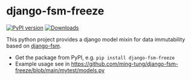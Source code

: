 # django-fsm-freeze
[![PyPI version](https://badge.fury.io/py/django-fsm-freeze.svg)](https://badge.fury.io/py/django-fsm-freeze)
[![Downloads](https://static.pepy.tech/personalized-badge/django-fsm-freeze?period=total&units=international_system&left_color=grey&right_color=yellowgreen&left_text=Downloads)](https://pepy.tech/project/django-fsm-freeze)

This python project provides a django model mixin for data immutability based on
[django-fsm](https://github.com/viewflow/django-fsm).

- Get the package from PyPI, e.g. `pip install django-fsm-freeze`
- Example usage see in https://github.com/ming-tung/django-fsm-freeze/blob/main/mytest/models.py
